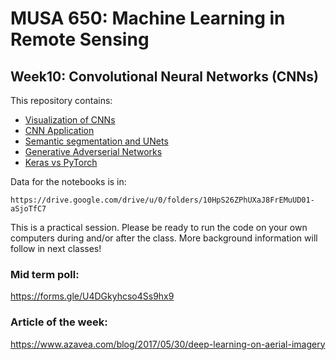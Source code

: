 # MUSA 650: Machine Learning in Remote Sensing

## Week10: Convolutional Neural Networks (CNNs)

This repository contains:

- [Visualization of CNNs](DL_VisConvFilters.ipynb)
- [CNN Application](DL_Application_Planesnet_CNN.ipynb)
- [Semantic segmentation and UNets](https://lmb.informatik.uni-freiburg.de/people/ronneber/u-net)
- [Generative Adverserial Networks](https://phillipi.github.io/pix2pix/)
- [Keras vs PyTorch](https://www.kaggle.com/code/utcarshagrawal/keras-vs-pytorch-a-perfect-guide/notebook)

Data for the notebooks is in:

    https://drive.google.com/drive/u/0/folders/10HpS26ZPhUXaJ8FrEMuUD01-aSjoTfC7

This is a practical session. Please be ready to run the code on your own 
computers during and/or after the class. More background information will follow 
in next classes!

### Mid term poll:

https://forms.gle/U4DGkyhcso4Ss9hx9

### Article of the week:  
https://www.azavea.com/blog/2017/05/30/deep-learning-on-aerial-imagery


